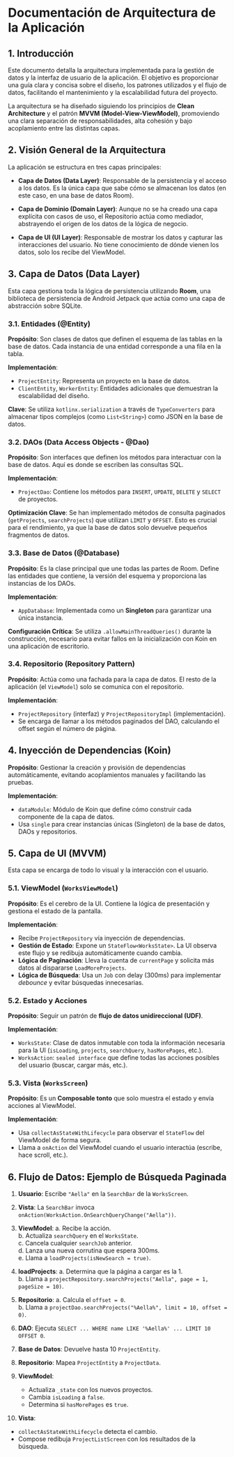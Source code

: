 # Documentación de Arquitectura de la Aplicación

## 1. Introducción

Este documento detalla la arquitectura implementada para la gestión de datos y la interfaz de usuario de la aplicación. El objetivo es proporcionar una guía clara y concisa sobre el diseño, los patrones utilizados y el flujo de datos, facilitando el mantenimiento y la escalabilidad futura del proyecto.

La arquitectura se ha diseñado siguiendo los principios de **Clean Architecture** y el patrón **MVVM (Model-View-ViewModel)**, promoviendo una clara separación de responsabilidades, alta cohesión y bajo acoplamiento entre las distintas capas.

## 2. Visión General de la Arquitectura

La aplicación se estructura en tres capas principales:

- **Capa de Datos (Data Layer)**: Responsable de la persistencia y el acceso a los datos. Es la única capa que sabe cómo se almacenan los datos (en este caso, en una base de datos Room).

- **Capa de Dominio (Domain Layer)**: Aunque no se ha creado una capa explícita con casos de uso, el Repositorio actúa como mediador, abstrayendo el origen de los datos de la lógica de negocio.

- **Capa de UI (UI Layer)**: Responsable de mostrar los datos y capturar las interacciones del usuario. No tiene conocimiento de dónde vienen los datos, solo los recibe del ViewModel.

## 3. Capa de Datos (Data Layer)

Esta capa gestiona toda la lógica de persistencia utilizando **Room**, una biblioteca de persistencia de Android Jetpack que actúa como una capa de abstracción sobre SQLite.

### 3.1. Entidades (@Entity)

**Propósito**: Son clases de datos que definen el esquema de las tablas en la base de datos. Cada instancia de una entidad corresponde a una fila en la tabla.

**Implementación**:
- `ProjectEntity`: Representa un proyecto en la base de datos.
- `ClientEntity`, `WorkerEntity`: Entidades adicionales que demuestran la escalabilidad del diseño.

**Clave**: Se utiliza `kotlinx.serialization` a través de `TypeConverters` para almacenar tipos complejos (como `List<String>`) como JSON en la base de datos.

### 3.2. DAOs (Data Access Objects - @Dao)

**Propósito**: Son interfaces que definen los métodos para interactuar con la base de datos. Aquí es donde se escriben las consultas SQL.

**Implementación**:
- `ProjectDao`: Contiene los métodos para `INSERT`, `UPDATE`, `DELETE` y `SELECT` de proyectos.

**Optimización Clave**: Se han implementado métodos de consulta paginados (`getProjects`, `searchProjects`) que utilizan `LIMIT` y `OFFSET`. Esto es crucial para el rendimiento, ya que la base de datos solo devuelve pequeños fragmentos de datos.

### 3.3. Base de Datos (@Database)

**Propósito**: Es la clase principal que une todas las partes de Room. Define las entidades que contiene, la versión del esquema y proporciona las instancias de los DAOs.

**Implementación**:
- `AppDatabase`: Implementada como un **Singleton** para garantizar una única instancia.

**Configuración Crítica**: Se utiliza `.allowMainThreadQueries()` durante la construcción, necesario para evitar fallos en la inicialización con Koin en una aplicación de escritorio.

### 3.4. Repositorio (Repository Pattern)

**Propósito**: Actúa como una fachada para la capa de datos. El resto de la aplicación (el `ViewModel`) solo se comunica con el repositorio.

**Implementación**:
- `ProjectRepository` (interfaz) y `ProjectRepositoryImpl` (implementación).
- Se encarga de llamar a los métodos paginados del DAO, calculando el offset según el número de página.

## 4. Inyección de Dependencias (Koin)

**Propósito**: Gestionar la creación y provisión de dependencias automáticamente, evitando acoplamientos manuales y facilitando las pruebas.

**Implementación**:
- `dataModule`: Módulo de Koin que define cómo construir cada componente de la capa de datos.
- Usa `single` para crear instancias únicas (Singleton) de la base de datos, DAOs y repositorios.

## 5. Capa de UI (MVVM)

Esta capa se encarga de todo lo visual y la interacción con el usuario.

### 5.1. ViewModel (`WorksViewModel`)

**Propósito**: Es el cerebro de la UI. Contiene la lógica de presentación y gestiona el estado de la pantalla.

**Implementación**:
- Recibe `ProjectRepository` vía inyección de dependencias.
- **Gestión de Estado**: Expone un `StateFlow<WorksState>`. La UI observa este flujo y se redibuja automáticamente cuando cambia.
- **Lógica de Paginación**: Lleva la cuenta de `currentPage` y solicita más datos al dispararse `LoadMoreProjects`.
- **Lógica de Búsqueda**: Usa un `Job` con delay (300ms) para implementar *debounce* y evitar búsquedas innecesarias.

### 5.2. Estado y Acciones

**Propósito**: Seguir un patrón de **flujo de datos unidireccional (UDF)**.

**Implementación**:
- `WorksState`: Clase de datos inmutable con toda la información necesaria para la UI (`isLoading`, `projects`, `searchQuery`, `hasMorePages`, etc.).
- `WorksAction`: `sealed interface` que define todas las acciones posibles del usuario (buscar, cargar más, etc.).

### 5.3. Vista (`WorksScreen`)

**Propósito**: Es un **Composable tonto** que solo muestra el estado y envía acciones al ViewModel.

**Implementación**:
- Usa `collectAsStateWithLifecycle` para observar el `StateFlow` del ViewModel de forma segura.
- Llama a `onAction` del ViewModel cuando el usuario interactúa (escribe, hace scroll, etc.).

## 6. Flujo de Datos: Ejemplo de Búsqueda Paginada

1. **Usuario**: Escribe `"Aella"` en la `SearchBar` de la `WorksScreen`.

2. **Vista**: La `SearchBar` invoca `onAction(WorksAction.OnSearchQueryChange("Aella"))`.

3. **ViewModel**:
   a. Recibe la acción.  
   b. Actualiza `searchQuery` en el `WorksState`.  
   c. Cancela cualquier `searchJob` anterior.  
   d. Lanza una nueva corrutina que espera 300ms.  
   e. Llama a `loadProjects(isNewSearch = true)`.

4. **loadProjects**:
   a. Determina que la página a cargar es la 1.  
   b. Llama a `projectRepository.searchProjects("Aella", page = 1, pageSize = 10)`.

5. **Repositorio**:
   a. Calcula el `offset = 0`.  
   b. Llama a `projectDao.searchProjects("%Aella%", limit = 10, offset = 0)`.

6. **DAO**: Ejecuta `SELECT ... WHERE name LIKE '%Aella%' ... LIMIT 10 OFFSET 0`.

7. **Base de Datos**: Devuelve hasta 10 `ProjectEntity`.

8. **Repositorio**: Mapea `ProjectEntity` a `ProjectData`.

9. **ViewModel**:
    - Actualiza `_state` con los nuevos proyectos.
    - Cambia `isLoading` a `false`.
    - Determina si `hasMorePages` es `true`.

10. **Vista**:
- `collectAsStateWithLifecycle` detecta el cambio.
- Compose redibuja `ProjectListScreen` con los resultados de la búsqueda.
